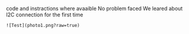 code and instractions where avaaible
No problem faced
We leared about I2C connection for the first time

`![Test](photo1.png?raw=true)`
